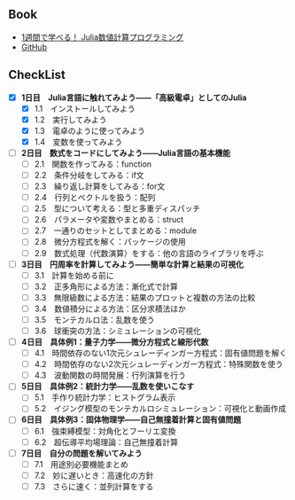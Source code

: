 ## Book
- [1週間で学べる！ Julia数値計算プログラミング](https://www.kspub.co.jp/book/detail/5282823.html)
- [GitHub](https://cometscome.github.io/YukiNagai/ja/books/greenjulia/#)

## CheckList
- [x] **1日目　Julia言語に触れてみよう――「高級電卓」としてのJulia**
  - [x] 1.1　インストールしてみよう
  - [x] 1.2　実行してみよう
  - [x] 1.3　電卓のように使ってみよう
  - [x] 1.4　変数を使ってみよう
- [ ] **2日目　数式をコードにしてみよう――Julia言語の基本機能**
  - [ ] 2.1　関数を作ってみる：function
  - [ ] 2.2　条件分岐をしてみる：if文
  - [ ] 2.3　繰り返し計算をしてみる：for文
  - [ ] 2.4　行列とベクトルを扱う：配列
  - [ ] 2.5　型について考える：型と多重ディスパッチ
  - [ ] 2.6　パラメータや変数やまとめる：struct
  - [ ] 2.7　一通りのセットとしてまとめる：module
  - [ ] 2.8　微分方程式を解く：パッケージの使用
  - [ ] 2.9　数式処理（代数演算）をする：他の言語のライブラリを呼ぶ
- [ ] **3日目　円周率を計算してみよう――簡単な計算と結果の可視化**
  - [ ] 3.1　計算を始める前に
  - [ ] 3.2　正多角形による方法：漸化式で計算
  - [ ] 3.3　無限級数による方法：結果のプロットと複数の方法の比較
  - [ ] 3.4　数値積分による方法：区分求積法ほか
  - [ ] 3.5　モンテカルロ法：乱数を使う
  - [ ] 3.6　球衝突の方法：シミュレーションの可視化
- [ ] **4日目　具体例1：量子力学――微分方程式と線形代数**
  - [ ] 4.1　時間依存のない1次元シュレーディンガー方程式：固有値問題を解く
  - [ ] 4.2　時間依存のない2次元シュレーディンガー方程式：特殊関数を使う
  - [ ] 4.3　波動関数の時間発展：行列演算を行う
- [ ] **5日目　具体例2：統計力学――乱数を使いこなす**
  - [ ] 5.1　手作り統計力学：ヒストグラム表示
  - [ ] 5.2　イジング模型のモンテカルロシミュレーション：可視化と動画作成
- [ ] **6日目　具体例3：固体物理学――自己無撞着計算と固有値問題**
  - [ ] 6.1　強束縛模型：対角化とフーリエ変換
  - [ ] 6.2　超伝導平均場理論：自己無撞着計算
- [ ] **7日目　自分の問題を解いてみよう**
  - [ ] 7.1　用途別必要機能まとめ
  - [ ] 7.2　妙に遅いとき：高速化の方針
  - [ ] 7.3　さらに速く：並列計算をする
